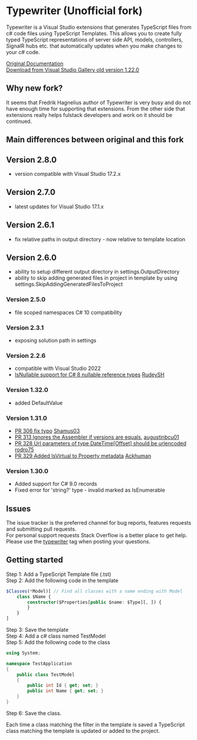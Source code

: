# Typewriter (Unofficial fork)

Typewriter is a Visual Studio extensions that generates TypeScript files from c# code files using TypeScript Templates.
This allows you to create fully typed TypeScript representations of server side API, models, controllers, SignalR hubs etc. that automatically updates when you make changes to your c# code.

[Original Documentation](http://frhagn.github.io/Typewriter)  
[Download from Visual Studio Gallery old version 1.22.0](https://visualstudiogallery.msdn.microsoft.com/e1d68248-f30e-4a5d-bf18-31399a0bcfa6)

## Why new fork?

It seems that Fredrik Hagnelius author of Typewriter is very busy and do not have enough time for supporting that extensions.
From the other side that extensions really helps fulstack developers and work on it should be continued.

## Main differences between original and this fork

## Version 2.8.0

- version compatible with Visual Studio 17.2.x

## Version 2.7.0

- latest updates for Visual Studio 17.1.x

## Version 2.6.1

- fix relative paths in output directory - now relative to template location

## Version 2.6.0

- ability to setup different output directory in settings.OutputDirectory
- ability to skip adding generated files in project in template by using settings.SkipAddingGeneratedFilesToProject

### Version 2.5.0

- file scoped namespaces C# 10 compatibility

### Version 2.3.1

- exposing solution path in settings

### Version 2.2.6

- compatible with Visual Studio 2022
- [IsNullable support for C# 8 nullable reference types](https://github.com/AdaskoTheBeAsT/Typewriter/pull/1) [RudeySH](https://github.com/RudeySH)

### Version 1.32.0

- added DefaultValue

### Version 1.31.0

- [PR 306 fix typo](https://github.com/frhagn/Typewriter/pull/306) [Shamus03](https://github.com/Shamus03)
- [PR 313 Ignores the Assembler if versions are equals.](https://github.com/frhagn/Typewriter/pull/313) [augustinbcu01](https://github.com/agustinbcu01)
- [PR 328 Url parameters of type DateTime[Offset] should be urlencoded](https://github.com/frhagn/Typewriter/pull/328) [rodro75](https://github.com/rodro75)
- [PR 329 Added IsVirtual to Property metadata](https://github.com/frhagn/Typewriter/pull/329) [Ackhuman](https://github.com/Ackhuman)

### Version 1.30.0

- Added support for C# 9.0 records
- Fixed error for 'string?' type - invalid marked as IsEnumerable

## Issues

The issue tracker is the preferred channel for bug reports, features requests and submitting pull requests.   
For personal support requests Stack Overflow is a better place to get help. Please use the   [typewriter](http://stackoverflow.com/questions/tagged/typewriter) tag when posting your questions.

## Getting started

Step 1: Add a TypeScript Template file (.tst)  
Step 2: Add the following code in the template

```typescript
$Classes(*Model)[ // Find all classes with a name ending with Model
    class $Name {
        constructor($Properties[public $name: $Type][, ]) {
        }
    }
]
```

Step 3: Save the template  
Step 4: Add a c# class named TestModel  
Step 5: Add the following code to the class

```c#
using System;

namespace TestApplication
{
    public class TestModel
    {
        public int Id { get; set; }
        public int Name { get; set; }
    }
}
```

Step 6: Save the class.  

Each time a class matching the filter in the template is saved a TypeScript class matching the template is updated or added to the project.
